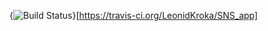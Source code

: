 {<img src="https://travis-ci.org/LeonidKroka/SNS_app.svg?branch=master" alt="Build Status" />}[https://travis-ci.org/LeonidKroka/SNS_app]

